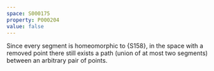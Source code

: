 ```yaml
---
space: S000175
property: P000204
value: false
---
```


Since every segment is homeomorphic to {S158},
in the space with a removed point
there still exists a path (union of at most two segments)
between an arbitrary pair of points.
